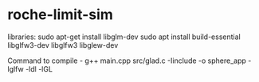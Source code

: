 # roche-limit-sim

libraries:
sudo apt-get install libglm-dev
sudo apt install build-essential libglfw3-dev libglfw3 libglew-dev

Command to compile -  g++ main.cpp src/glad.c -Iinclude -o sphere_app -lglfw -ldl -lGL   